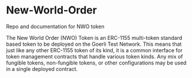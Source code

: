 # New-World-Order
Repo and documentation for NWO token


The New World Order (NWO) Token is an ERC-1155 multi-token standard based token to be deployed on the Goerli Test Network. This means that just like any other ERC-1155 token of its kind, it is a common interface for token management contracts that handle various token kinds. Any mix of fungible tokens, non-fungible tokens, or other configurations may be used in a single deployed contract.

